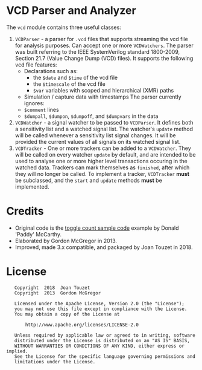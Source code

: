 VCD Parser and Analyzer
=======================

The `vcd` module contains three useful classes:

1.  `VCDParser` - a parser for `.vcd` files that supports streaming the
    vcd file for analysis purposes. Can accept one or more `VCDWatchers`.
    The parser was built referring to the IEEE SystemVerilog standard 1800-2009, Section 21.7 (Value Change Dump (VCD) files).
    It supports the following vcd file features:
    * Declarations such as:
        * the `$date` and `$time` of the vcd file
        * the `$timescale` of the vcd file
        * `$var` variables with scoped and hierarchical (XMR) paths
    * Simulation / capture data with timestamps
    The parser currently ignores:
    * `$comment` lines
    * `$dumpall`, `$dumpon`, `$dumpoff`, and `$dumpvars` in the data
1.  `VCDWatcher` - a signal watcher to be passed to `VCDParser`. It defines
    both a sensitivity list and a watched signal list. The watcher's
    `update` method will be called whenever a sensitivity list signal
    changes. It will be provided the current values of all signals on
    its watched signal list.
1.  `VCDTracker` - One or more trackers can be added to a `VCDWatcher`.
    They will be called on every watcher `update` by default, and are
    intended to be used to analyse one or more higher level transactions
    occuring in the watched data. Trackers can mark themselves as
    `finished`, after which they will no longer be called. To implement
    a tracker, `VCDTracker` **must** be subclassed, and the `start` and
    `update` methods **must** be implemented.


Credits
=======
* Original code is the [toggle count sample code](http://paddy3118.blogspot.com/2008/03/writing-vcd-to-toggle-count-generator.html) example by Donald 'Paddy' McCarthy.
* Elaborated by Gordon McGregor in 2013.
* Improved, made 3.x compatible, and packaged by Joan Touzet in 2018.


License
=======

       Copyright  2018  Joan Touzet
       Copyright  2013  Gordon McGregor

       Licensed under the Apache License, Version 2.0 (the "License");
       you may not use this file except in compliance with the License.
       You may obtain a copy of the License at

           http://www.apache.org/licenses/LICENSE-2.0

       Unless required by applicable law or agreed to in writing, software
       distributed under the License is distributed on an "AS IS" BASIS,
       WITHOUT WARRANTIES OR CONDITIONS OF ANY KIND, either express or implied.
       See the License for the specific language governing permissions and
       limitations under the License.

